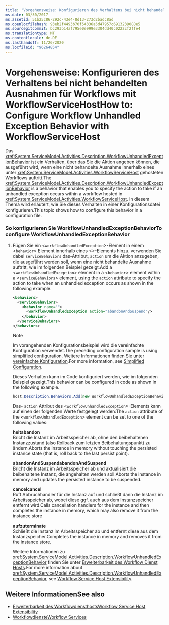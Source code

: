 ```yaml
---
title: 'Vorgehensweise: Konfigurieren des Verhaltens bei nicht behandelten Ausnahmen für Workflows mit WorkflowServiceHost'
ms.date: 03/30/2017
ms.assetid: 51b25c86-292c-43e4-8d13-273d2badc8ad
ms.openlocfilehash: 93eb2f4493b70f54336a5d47957c6913239088e5
ms.sourcegitcommit: bc293b14af795e0e999e3304dd40c0222cf2ffe4
ms.translationtype: MT
ms.contentlocale: de-DE
ms.lasthandoff: 11/26/2020
ms.locfileid: "96264854"
---
```

# <a name="how-to-configure-workflow-unhandled-exception-behavior-with-workflowservicehost"></a><span data-ttu-id="9d9b7-102">Vorgehensweise: Konfigurieren des Verhaltens bei nicht behandelten Ausnahmen für Workflows mit WorkflowServiceHost</span><span class="sxs-lookup"><span data-stu-id="9d9b7-102">How to: Configure Workflow Unhandled Exception Behavior with WorkflowServiceHost</span></span>

<span data-ttu-id="9d9b7-103">Das <xref:System.ServiceModel.Activities.Description.WorkflowUnhandledExceptionBehavior> ist ein Verhalten, über das Sie die Aktion angeben können, die ausgeführt wird, wenn eine nicht behandelte Ausnahme innerhalb eines unter <xref:System.ServiceModel.Activities.WorkflowServiceHost> gehosteten Workflows auftritt.</span><span class="sxs-lookup"><span data-stu-id="9d9b7-103">The <xref:System.ServiceModel.Activities.Description.WorkflowUnhandledExceptionBehavior> is a behavior that enables you to specify the action to take if an unhandled exception occurs within a workflow hosted in <xref:System.ServiceModel.Activities.WorkflowServiceHost>.</span></span> <span data-ttu-id="9d9b7-104">In diesem Thema wird erläutert, wie Sie dieses Verhalten in einer Konfigurationsdatei konfigurieren.</span><span class="sxs-lookup"><span data-stu-id="9d9b7-104">This topic shows how to configure this behavior in a configuration file.</span></span>  
  
### <a name="to-configure-workflowunhandledexceptionbehavior"></a><span data-ttu-id="9d9b7-105">So konfigurieren Sie WorkflowUnhandledExceptionBehavior</span><span class="sxs-lookup"><span data-stu-id="9d9b7-105">To configure WorkflowUnhandledExceptionBehavior</span></span>  
  
1. <span data-ttu-id="9d9b7-106">Fügen Sie ein <`workflowUnhandledException`>-Element in einem <`behavior`> Element innerhalb eines <>-Elements hinzu. verwenden Sie dabei `serviceBehaviors` das-Attribut, `action` um die Aktion anzugeben, die ausgeführt werden soll, wenn eine nicht behandelte Ausnahme auftritt, wie im folgenden Beispiel gezeigt.</span><span class="sxs-lookup"><span data-stu-id="9d9b7-106">Add a <`workflowUnhandledException`> element in a <`behavior`> element within a <`serviceBehaviors`> element, using the `action` attribute to specify the action to take when an unhandled exception occurs as shown in the following example.</span></span>  
  
    ```xml  
    <behaviors>  
      <serviceBehaviors>  
        <behavior name="">  
          <workflowUnhandledException action="abandonAndSuspend"/>
        </behavior>  
      </serviceBehaviors>  
    </behaviors>  
    ```  
  
    > [!NOTE]
    > <span data-ttu-id="9d9b7-107">Im vorangehenden Konfigurationsbeispiel wird die vereinfachte Konfiguration verwendet.</span><span class="sxs-lookup"><span data-stu-id="9d9b7-107">The preceding configuration sample is using simplified configuration.</span></span> <span data-ttu-id="9d9b7-108">Weitere Informationen finden Sie unter [vereinfachte Konfiguration](../simplified-configuration.md).</span><span class="sxs-lookup"><span data-stu-id="9d9b7-108">For more information, see [Simplified Configuration](../simplified-configuration.md).</span></span>  
  
     <span data-ttu-id="9d9b7-109">Dieses Verhalten kann im Code konfiguriert werden, wie im folgenden Beispiel gezeigt.</span><span class="sxs-lookup"><span data-stu-id="9d9b7-109">This behavior can be configured in code as shown in the following example.</span></span>  
  
    ```csharp  
    host.Description.Behaviors.Add(new WorkflowUnhandledExceptionBehavior { Action = WorkflowUnhandledExceptionAction.AbandonAndSuspend });  
    ```  
  
     <span data-ttu-id="9d9b7-110">Das- `action` Attribut des <`workflowUnhandledException`>-Elements kann auf einen der folgenden Werte festgelegt werden:</span><span class="sxs-lookup"><span data-stu-id="9d9b7-110">The `action` attribute of the <`workflowUnhandledException`> element can be set to one of the following values:</span></span>  
  
     <span data-ttu-id="9d9b7-111">**heit**</span><span class="sxs-lookup"><span data-stu-id="9d9b7-111">**abandon**</span></span>  
     <span data-ttu-id="9d9b7-112">Bricht die Instanz im Arbeitsspeicher ab, ohne den beibehaltenen Instanzzustand (also Rollback zum letzten Beibehaltungspunkt) zu ändern.</span><span class="sxs-lookup"><span data-stu-id="9d9b7-112">Aborts the instance in memory without touching the persisted instance state (that is, roll back to the last persist point).</span></span>  
  
     <span data-ttu-id="9d9b7-113">**abandonAndSuspend**</span><span class="sxs-lookup"><span data-stu-id="9d9b7-113">**abandonAndSuspend**</span></span>  
     <span data-ttu-id="9d9b7-114">Bricht die Instanz im Arbeitsspeicher ab und aktualisiert die beibehaltene Instanz, die angehalten werden soll.</span><span class="sxs-lookup"><span data-stu-id="9d9b7-114">Aborts the instance in memory and updates the persisted instance to be suspended.</span></span>  
  
     <span data-ttu-id="9d9b7-115">**cancel**</span><span class="sxs-lookup"><span data-stu-id="9d9b7-115">**cancel**</span></span>  
     <span data-ttu-id="9d9b7-116">Ruft Abbruchhandler für die Instanz auf und schließt dann die Instanz im Arbeitsspeicher ab, wobei diese ggf. auch aus dem Instanzspeicher entfernt wird.</span><span class="sxs-lookup"><span data-stu-id="9d9b7-116">Calls cancellation handlers for the instance and then completes the instance in memory, which may also remove it from the instance store</span></span>  
  
     <span data-ttu-id="9d9b7-117">**aufzu**</span><span class="sxs-lookup"><span data-stu-id="9d9b7-117">**terminate**</span></span>  
     <span data-ttu-id="9d9b7-118">Schließt die Instanz im Arbeitsspeicher ab und entfernt diese aus dem Instanzspeicher.</span><span class="sxs-lookup"><span data-stu-id="9d9b7-118">Completes the instance in memory and removes it from the instance store.</span></span>  
  
     <span data-ttu-id="9d9b7-119">Weitere Informationen zu <xref:System.ServiceModel.Activities.Description.WorkflowUnhandledExceptionBehavior> finden Sie unter [Erweiterbarkeit des Workflow Dienst Hosts](workflow-service-host-extensibility.md).</span><span class="sxs-lookup"><span data-stu-id="9d9b7-119">For more information about <xref:System.ServiceModel.Activities.Description.WorkflowUnhandledExceptionBehavior>, see [Workflow Service Host Extensibility](workflow-service-host-extensibility.md).</span></span>  
  
## <a name="see-also"></a><span data-ttu-id="9d9b7-120">Weitere Informationen</span><span class="sxs-lookup"><span data-stu-id="9d9b7-120">See also</span></span>

- [<span data-ttu-id="9d9b7-121">Erweiterbarkeit des Workflowdiensthosts</span><span class="sxs-lookup"><span data-stu-id="9d9b7-121">Workflow Service Host Extensibility</span></span>](workflow-service-host-extensibility.md)
- [<span data-ttu-id="9d9b7-122">Workflowdienste</span><span class="sxs-lookup"><span data-stu-id="9d9b7-122">Workflow Services</span></span>](workflow-services.md)
